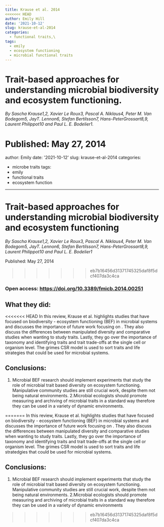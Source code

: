 ```yaml
---
title: Krause et al. 2014
<<<<<<< HEAD
author: Emily Hill
date: '2021-10-12'
slug: krause-et-al-2014
categories:
  - functional traits,\
tags:
  - emily
  - ecosystem functioning
  - microbial functional traits
---
```


# Trait-based approaches for understanding microbial biodiversity and ecosystem functioning. 

*By Sascha Krause1,2, Xavier Le Roux3, Pascal A. Niklaus4, Peter M. Van Bodegom5, JayT. Lennon6, Stefan Bertilsson7, Hans-PeterGrossart8,9, Laurent Philippot10 and Paul L. E. Bodelier1.*

Published: May 27, 2014 
=======
author: Emily
date: '2021-10-12'
slug: krause-et-al-2014
categories:
  - microbe traits
tags:
  - emily
  - functional traits
  - ecosystem function
---

  # Trait-based approaches for understanding microbial biodiversity and ecosystem functioning

  *By Sascha Krause1,2, Xavier Le Roux3, Pascal A. Niklaus4, Peter M. Van Bodegom5, JayT. Lennon6, Stefan Bertilsson7, Hans-PeterGrossart8,9, Laurent Philippot10 and Paul L. E. Bodelier1*

  Published: May 27, 2014
>>>>>>> eb7b16456d31371745325daf8f5dcf407da3c4ca

### Open access: https://doi.org/10.3389/fmicb.2014.00251

## What they did:

<<<<<<< HEAD
In this review, Krause et al. highlights studies that have focused on biodiversity - ecosystem functioning (BEF) in microbial systems and discusses the importance of future work focusing on . They also discuss the differences between manipulated diversity and comparative studies when wanting to study traits. Lastly, they go over the importance of taxonomy and identifying traits and trait trade-offs at the single cell or organism level. The grimes CSR model is used to sort traits and life strategies that could be used for microbial systems.

## Conclusions:
 
1. Microbial BEF research should implement experiments that study the role of microbial trait based diversity on ecosystem functioning. Manipulative community studies are still crucial work, despite them not being natural environments. 
2.Microbial ecologists should promote measuring and archiving of microbial traits in a standard way therefore they can be used in a variety of dynamic environments. 


=======
In this review, Krause et al. highlights studies that have focused on biodiversity - ecosystem functioning (BEF) in microbial systems and discusses the importance of future work focusing on . They also discuss the differences between manipulated diversity and comparative studies when wanting to study traits. Lastly, they go over the importance of taxonomy and identifying traits and trait trade-offs at the single cell or organism level. The grimes CSR model is used to sort traits and life stratedgies that could be used for microbial systems.

## Conclusions:

1. Microbial BEF research should implement experiments that study the role of microbial trait based diversity on ecosystem functioning. Manipulative community studies are still crucial work, despite them not being natural environments.
2.Microbial ecologists should promote measuring and archiving of microbial traits in a standard way therefore they can be used in a variety of dynamic environments
>>>>>>> eb7b16456d31371745325daf8f5dcf407da3c4ca
